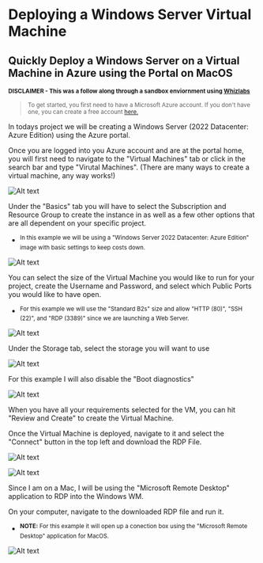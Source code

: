 # Deploying a Windows Server Virtual Machine

## Quickly Deploy a Windows Server on a Virtual Machine in Azure using the Portal on MacOS

<sup><strong>DISCLAIMER - This was a follow along through a sandbox enviornment using [Whizlabs](https://www.whizlabs.com/)</strong></sup>

> <sub>To get started, you first need to have a Microsoft Azure account. If you don't have one, you can create a free account [here.](https://azure.microsoft.com/en-us/free/search/?&ef_id=_k_Cj0KCQiA4NWrBhD-ARIsAFCKwWv39zVXs4ww7bj_IGmTJngZol8ZX835NOuvRgv7ygSk_rEe9lnrcGcaAg2vEALw_wcB_k_&OCID=AIDcmm5edswduu_SEM__k_Cj0KCQiA4NWrBhD-ARIsAFCKwWv39zVXs4ww7bj_IGmTJngZol8ZX835NOuvRgv7ygSk_rEe9lnrcGcaAg2vEALw_wcB_k_&gad_source=1&gclid=Cj0KCQiA4NWrBhD-ARIsAFCKwWv39zVXs4ww7bj_IGmTJngZol8ZX835NOuvRgv7ygSk_rEe9lnrcGcaAg2vEALw_wcB)</sub>

In todays project we will be creating a Windows Server (2022 Datacenter: Azure Edition) using the Azure portal.

Once you are logged into you Azure account and are at the portal home, you will first need to navigate to the "Virtual Machines" tab or click in the search bar and type "Virutal Machines". (There are many ways to create a virtual machine, any way works!)

![Alt text](<imgs/Screenshot 2024-01-04 at 7.58.28 PM.png>)

Under the "Basics" tab you will have to select the Subscription and Resource Group to create the instance in as well as a few other options that are all dependent on your specific project.

- <sup>In this example we will be using a "Windows Server 2022 Datacenter: Azure Edition" image with basic settings to keep costs down.</sup>

![Alt text](<imgs/Screenshot 2024-01-04 at 7.59.47 PM.png>)

You can select the size of the Virtual Machine you would like to run for your project, create the Username and Password, and select which Public Ports you would like to have open.

- <sup>For this example we will use the "Standard B2s" size and allow "HTTP (80)", "SSH (22)", and "RDP (3389)" since we are launching a Web Server.</sup>

![Alt text](<imgs/Screenshot 2024-01-04 at 8.00.02 PM.png>)

Under the Storage tab, select the storage you will want to use

![Alt text](<imgs/Screenshot 2024-01-04 at 8.01.11 PM.png>)

For this example I will also disable the "Boot diagnostics"

![Alt text](<imgs/Screenshot 2024-01-04 at 8.01.36 PM.png>)

When you have all your requirements selected for the VM, you can hit "Review and Create" to create the Virtual Machine.

Once the Virtual Machine is deployed, navigate to it and select the "Connect" button in the top left and download the RDP File.

![Alt text](<imgs/Screenshot 2024-01-04 at 8.04.58 PM.png>)

![Alt text](<imgs/Screenshot 2024-01-04 at 8.05.11 PM.png>)

Since I am on a Mac, I will be using the "Microsoft Remote Desktop" application to RDP into the Windows WM.

On your computer, navigate to the downloaded RDP file and run it.

- <sup><strong>NOTE:</strong> For this example it will open up a conection box using the "Microsoft Remote Desktop" application for MacOS.</sup>

![Alt text](<imgs/Screenshot 2024-01-04 at 8.07.04 PM.png>)
